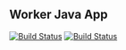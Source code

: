 ## Worker Java App
[![Build Status](https://b949-37-4-254-242.eu.ngrok.io/buildStatus/icon?job=instavote%2Fworker-build)](https://b949-37-4-254-242.eu.ngrok.io/job/instavote/job/worker-build/)
[![Build Status](https://b949-37-4-254-242.eu.ngrok.io/buildStatus/icon?job=instavote%2Fworker-test&subject=UnitTest)](https://b949-37-4-254-242.eu.ngrok.io/job/instavote/job/worker-test/)
